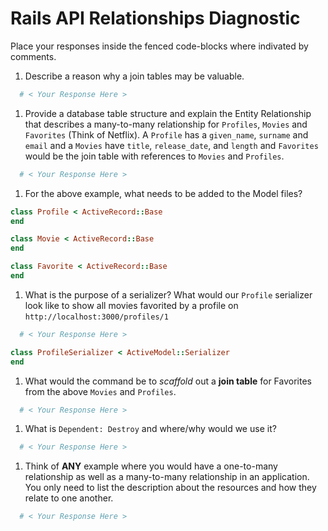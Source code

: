 # Rails API Relationships Diagnostic

Place your responses inside the fenced code-blocks where indivated by comments.

1.  Describe a reason why a join tables may be valuable.

```sh
  # < Your Response Here >
```

1.  Provide a database table structure and explain the Entity Relationship that
describes a many-to-many relationship for `Profiles`, `Movies` and `Favorites`
(Think of Netflix). A `Profile` has a `given_name`, `surname` and `email` and a
`Movies` have `title`, `release_date`, and `length` and `Favorites` would be the
join table with references to `Movies` and `Profiles`.

```sh
  # < Your Response Here >
```

1.  For the above example, what needs to be added to the Model files?

```rb
class Profile < ActiveRecord::Base
end
```

```rb
class Movie < ActiveRecord::Base
end
```

```rb
class Favorite < ActiveRecord::Base
end
```

1.  What is the purpose of a serializer? What would our `Profile` serializer look
like to show all movies favorited by a profile on
`http://localhost:3000/profiles/1`

```sh
  # < Your Response Here >
```

```rb
class ProfileSerializer < ActiveModel::Serializer
end
```

1.  What would the command be to _scaffold_ out a **join table** for Favorites from
the above `Movies` and `Profiles`.

```sh
  # < Your Response Here >
```

1.  What is `Dependent: Destroy` and where/why would we use it?

```sh
  # < Your Response Here >
```

1.  Think of **ANY** example where you would have a one-to-many relationship as well
as a many-to-many relationship in an application. You only need to list the
description about the resources and how they relate to one another.

```sh
  # < Your Response Here >
```
